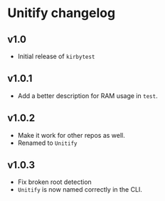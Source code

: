 # Unitify changelog

## v1.0
+ Initial release of `kirbytest`

## v1.0.1
+ Add a better description for RAM usage in `test`.

## v1.0.2
* Make it work for other repos as well.
* Renamed to `Unitify`

## v1.0.3
* Fix broken root detection
* `Unitify` is now named correctly in the CLI.